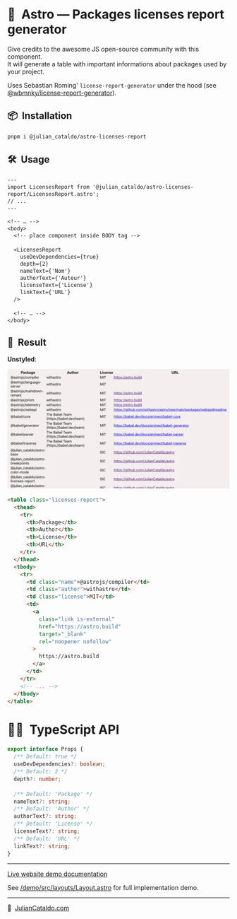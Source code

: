# 🚀  Astro — Packages licenses report generator

Give credits to the awesome JS open-source community with this component.  
It will generate a table with important informations about packages used by your project.

Uses Sebastian Roming' `license-report-generator` under the hood
(see [@wbmnky/license-report-generator](https://github.com/sebastianroming/license-report-generator)).

## 📦  Installation

```sh
pnpm i @julian_cataldo/astro-licenses-report
```

## 🛠  Usage

```astro
---
import LicensesReport from '@julian_cataldo/astro-licenses-report/LicensesReport.astro';
// ...
---
```

```astro
<!-- … -->
<body>
  <!-- place component inside BODY tag -->

  <LicensesReport
    useDevDependencies={true}
    depth={2}
    nameText={'Nom'}
    authorText={'Auteur'}
    licenseText={'License'}
    linkText={'URL'}
  />

  <!-- … -->
</body>
```

## 🎉  Result

**Unstyled**:

![](../../docs/component-licenses-report.png)

```html
<table class="licenses-report">
  <thead>
    <tr>
      <th>Package</th>
      <th>Author</th>
      <th>License</th>
      <th>URL</th>
    </tr>
  </thead>
  <tbody>
    <tr>
      <td class="name">@astrojs/compiler</td>
      <td class="author">withastro</td>
      <td class="license">MIT</td>
      <td>
        <a
          class="link is-external"
          href="https://astro.build"
          target="_blank"
          rel="noopener nofollow"
        >
          https://astro.build
        </a>
      </td>
    </tr>
    <!-- ... -->
  </tbody>
</table>
```

# 👨‍🏭  TypeScript API

```ts
export interface Props {
  /** Default: true */
  useDevDependencies?: boolean;
  /** Default: 2 */
  depth?: number;

  /** Default: 'Package' */
  nameText?: string;
  /** Default: 'Author' */
  authorText?: string;
  /** Default: 'License' */
  licenseText?: string;
  /** Default: 'URL' */
  linkText?: string;
}
```

---

[Live website demo documentation](../../demo)

See [/demo/src/layouts/Layout.astro](../../demo/src/layouts/Layout.astro)
for full implementation demo.

---

🔗  [JulianCataldo.com](https://www.juliancataldo.com/)
